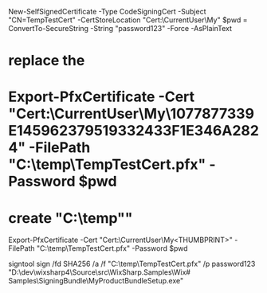 New-SelfSignedCertificate -Type CodeSigningCert -Subject "CN=TempTestCert" -CertStoreLocation "Cert:\CurrentUser\My"
$pwd = ConvertTo-SecureString -String "password123" -Force -AsPlainText
# replace the <THUMBPRINT>
# Export-PfxCertificate -Cert "Cert:\CurrentUser\My\1077877339E145962379519332433F1E346A2824" -FilePath "C:\temp\TempTestCert.pfx" -Password $pwd
# create "C:\temp\""
Export-PfxCertificate -Cert "Cert:\CurrentUser\My\<THUMBPRINT>" -FilePath "C:\temp\TempTestCert.pfx" -Password $pwd

signtool sign /fd SHA256 /a /f "C:\temp\TempTestCert.pfx" /p password123 "D:\dev\wixsharp4\Source\src\WixSharp.Samples\Wix# Samples\SigningBundle\MyProductBundleSetup.exe"